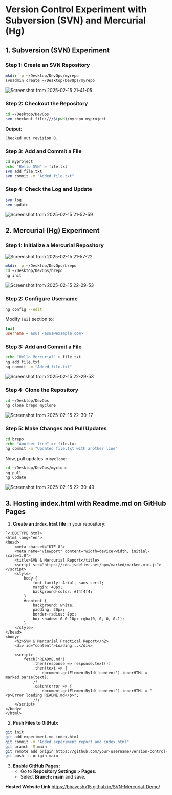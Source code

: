 # Version Control Experiment with Subversion (SVN) and Mercurial (Hg)

## **1. Subversion (SVN) Experiment**

### **Step 1: Create an SVN Repository**
```bash
mkdir -p ~/Desktop/DevOps/myrepo
svnadmin create ~/Desktop/DevOps/myrepo
```
![Screenshot from 2025-02-15 21-41-05](https://github.com/user-attachments/assets/0aa35f92-e00d-4705-9e3f-0c38c98ed448)


### **Step 2: Checkout the Repository**
```bash
cd ~/Desktop/DevOps
svn checkout file:///$(pwd)/myrepo myproject
```
**Output:**
```
Checked out revision 0.
```

### **Step 3: Add and Commit a File**
```bash
cd myproject
echo "Hello SVN" > file.txt
svn add file.txt
svn commit -m "Added file.txt"
```

### **Step 4: Check the Log and Update**
```bash
svn log
svn update
```
![Screenshot from 2025-02-15 21-52-59](https://github.com/user-attachments/assets/a2ce8738-228d-419c-8fac-730c9671b599)


## **2. Mercurial (Hg) Experiment**

### **Step 1: Initialize a Mercurial Repository**

![Screenshot from 2025-02-15 21-57-22](https://github.com/user-attachments/assets/2b6e127e-9de8-4901-8a22-10f8d01fadad)

```bash
mkdir -p ~/Desktop/DevOps/brepo
cd ~/Desktop/DevOps/brepo
hg init
```
![Screenshot from 2025-02-15 22-29-53](https://github.com/user-attachments/assets/3a675e63-1e6f-4dd7-a16a-a7301bb046d6)


### **Step 2: Configure Username**
```bash
hg config --edit
```
Modify `[ui]` section to:
```ini
[ui]
username = asus <asus@example.com>
```

### **Step 3: Add and Commit a File**
```bash
echo "Hello Mercurial" > file.txt
hg add file.txt
hg commit -m "Added file.txt"
```
![Screenshot from 2025-02-15 22-29-53](https://github.com/user-attachments/assets/a1dcb3a4-3f8b-4267-970b-97a8be3e4a89)


### **Step 4: Clone the Repository**
```bash
cd ~/Desktop/DevOps
hg clone brepo myclone
```
![Screenshot from 2025-02-15 22-30-17](https://github.com/user-attachments/assets/31bb2017-af4b-43e9-b9e3-414d2ac3688e)


### **Step 5: Make Changes and Pull Updates**
```bash
cd brepo
echo "Another line" >> file.txt
hg commit -m "Updated file.txt with another line"
```

Now, pull updates in `myclone`:
```bash
cd ~/Desktop/DevOps/myclone
hg pull
hg update
```
![Screenshot from 2025-02-15 22-30-49](https://github.com/user-attachments/assets/2d12a5e1-e295-448d-a421-0e613dbaa61d)


## **3. Hosting index.html with Readme.md on GitHub Pages**
1. **Create an `index.html` file** in your repository:
```
`<!DOCTYPE html>
<html lang="en">
<head>
    <meta charset="UTF-8">
    <meta name="viewport" content="width=device-width, initial-scale=1.0">
    <title>SVN & Mercurial Report</title>
    <script src="https://cdn.jsdelivr.net/npm/marked/marked.min.js"></script>
    <style>
        body {
            font-family: Arial, sans-serif;
            margin: 40px;
            background-color: #f4f4f4;
        }
        #content {
            background: white;
            padding: 20px;
            border-radius: 8px;
            box-shadow: 0 0 10px rgba(0, 0, 0, 0.1);
        }
    </style>
</head>
<body>
    <h2>SVN & Mercurial Practical Report</h2>
    <div id="content">Loading...</div>

    <script>
        fetch('README.md')
            .then(response => response.text())
            .then(text => {
                document.getElementById('content').innerHTML = marked.parse(text);
            })
            .catch(error => {
                document.getElementById('content').innerHTML = "<p>Error loading README.md</p>";
            });
    </script>
</body>
</html>
```

2. **Push Files to GitHub:**
```bash
git init
git add experiment.md index.html
git commit -m "Added experiment report and index.html"
git branch -M main
git remote add origin https://github.com/your-username/version-control-experiment.git
git push -u origin main
```

3. **Enable GitHub Pages:**
   - Go to **Repository Settings > Pages**.
   - Select **Branch: main** and save.

**Hosted Website Link**
https://bhaveshx15.github.io/SVN-Mercurial-Demo/




